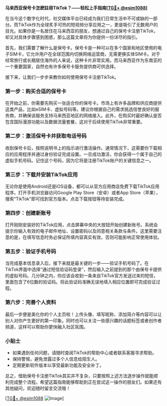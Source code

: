 **马来西亚保号卡怎麽註冊TikTok？——轻松上手指南[[TG💪+ @esim1088](https://t.me/s/esim1088)]**

在当今这个数字化时代，社交媒体平台已经成为我们日常生活中不可或缺的一部分。而TikTok作为全球炙手可热的短视频分享应用之一，更是吸引了无数用户的目光。如果你是一名居住在马来西亚的朋友，想通过自己的保号卡注册TikTok，却又对具体步骤感到困惑，那么这篇文章将为你提供一份详尽的指引。

首先，我们需要了解什么是保号卡。保号卡是一种可以在多个国家和地区使用的电子SIM卡，它允许用户在全球范围内切换网络运营商，无需更换实体SIM卡。对于经常旅行或长期居住海外的人来说，这种卡片非常实用。而马来西亚作为东南亚的一个重要国家，自然也有许多保号卡服务提供商可供选择。

接下来，让我们一步步来教你如何使用保号卡注册TikTok。

### 第一步：购买合适的保号卡

在开始之前，你需要先购买一张适合你的保号卡。市场上有许多品牌和供应商提供这类产品，比如eSIM卡、虚拟号码等。建议你根据自己的需求挑选信誉良好的服务商，并确保该服务支持马来西亚地区的网络接入。此外，在购买时最好确认是否包含国际漫游功能以及数据流量套餐，这对于后续使用TikTok非常重要。

### 第二步：激活保号卡并获取电话号码

收到保号卡后，按照说明书上的指示进行激活操作。通常情况下，这需要你下载相应的应用程序并通过身份验证完成设置。一旦成功激活，你会获得一个属于自己的虚拟手机号码。记住这个号码，因为它将是注册TikTok账户的关键信息之一。

### 第三步：下载并安装TikTok应用

无论你是使用Android还是iOS设备，都可以从官方应用商店免费下载TikTok应用程序。打开手机浏览器访问Google Play Store（安卓）或者App Store（苹果），搜索“TikTok”即可找到官方版本。点击下载按钮等待安装完成。

### 第四步：创建新账号

打开刚刚安装好的TikTok应用，点击屏幕中央的大按钮开始创建新账号。系统会提示你输入有效的电子邮件地址、设置密码以及同意相关条款与条件。这里需要注意的是，在填写信息时务必保证所填内容真实有效，否则可能影响正常使用体验。

### 第五步：验证手机号码

当完成基本信息录入后，接下来就是最关键的一步——验证手机号码了。在TikTok界面中选择“通过短信验证码登录”，然后输入之前提到的那个由保号卡提供的虚拟号码。几分钟之内，你应该会收到一条来自TikTok官方发送过来的短信，里面包含了6位数的验证码。将此验证码准确无误地填入相应位置即可完成验证过程。

### 第六步：完善个人资料

最后一步便是美化你的个人主页啦！上传头像、填写昵称、添加简介等内容可以让别人对你产生更好的第一印象。同时也可以关注一些感兴趣的话题标签或者创作者频道，这样可以帮助你更快融入社区氛围。

### 小贴士

- 如果遇到任何问题，请随时查阅TikTok的帮助中心或者联系客服寻求帮助。
- 保持警惕，避免泄露过多个人信息给陌生人。
- 定期更新软件版本以享受最新功能及安全补丁。

总之，借助保号卡注册TikTok其实并不复杂，只要按照上述方法逐步操作就能顺利完成整个流程。希望这篇指南能够帮助到正在尝试这一操作的朋友们。如果还有其他疑问，欢迎随时留言交流哦！

[[TG💪+ @esim1088](https://t.me/s/esim1088) ![Image](https://i.postimg.cc/4NQfJmqS/Snipaste-2025-05-13-00-14-12.png)]
